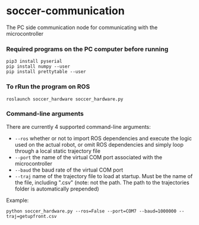 # soccer-communication
The PC side communication node for communicating with the microcontroller

### Required programs on the PC computer before running
```
pip3 install pyserial
pip install numpy --user
pip install prettytable --user
```
### To rRun the program on ROS
```
roslaunch soccer_hardware soccer_hardware.py
```

### Command-line arguments
There are currently 4 supported command-line arguments:
- `--ros` whether or not to import ROS dependencies and execute the logic used on the actual robot, or omit ROS dependencies and simply loop through a local static trajectory file
- `--port` the name of the virtual COM port associated with the microcontroller
- `--baud` the baud rate of the virtual COM port
- `--traj` name of the trajectory file to load at startup. Must be the name of the file, including ".csv" (note: not the path. The path to the trajectories folder is automatically prepended)

Example:
```
python soccer_hardware.py --ros=False --port=COM7 --baud=1000000 --traj=getupfront.csv
```

